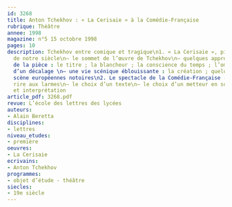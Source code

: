 ```yaml
---
id: 3268
title: Anton Tchekhov : « La Cerisaie » à la Comédie-Française
rubrique: Théâtre
annee: 1998
magazine: n°5 15 octobre 1998
pages: 10
description: Tchekhov entre comique et tragique\n1. « La Cerisaie », pièce phare
  de notre siècle\n– le sommet de l’œuvre de Tchekhov\n– quelques approches du cœur
  de la pièce : le titre ; la blancheur ; la conscience du temps ; l’omniprésence
  d’un décalage \n– une vie scénique éblouissante : la création ; quelques mises en
  scène européennes notoires\n2. Le spectacle de la Comédie-Française : la vie, du
  rire aux larmes\n– le choix d’un texte\n– le choix d’un metteur en scène\n– décors
  et interprétation
article_pdf: 3268.pdf
revue: L’école des lettres des lycées
auteurs:
- Alain Beretta
disciplines:
- lettres
niveau_etudes:
- première
oeuvres:
- La Cerisaie
ecrivains:
- Anton Tchekhov
programmes:
- objet d’étude - théâtre
siecles:
- 19e siècle
---
```

